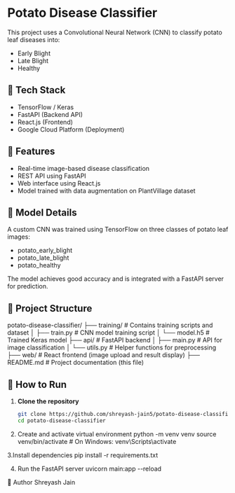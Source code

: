 # Potato Disease Classifier

This project uses a Convolutional Neural Network (CNN) to classify potato leaf diseases into:

- Early Blight
- Late Blight
- Healthy

## 🔧 Tech Stack

- TensorFlow / Keras
- FastAPI (Backend API)
- React.js (Frontend)
- Google Cloud Platform (Deployment)

## 🚀 Features

- Real-time image-based disease classification
- REST API using FastAPI
- Web interface using React.js
- Model trained with data augmentation on PlantVillage dataset

## 🧠 Model Details

A custom CNN was trained using TensorFlow on three classes of potato leaf images:
- potato_early_blight
- potato_late_blight
- potato_healthy

The model achieves good accuracy and is integrated with a FastAPI server for prediction.

## 📁 Project Structure

potato-disease-classifier/
├── training/ # Contains training scripts and dataset
│ ├── train.py # CNN model training script
│ └── model.h5 # Trained Keras model
├── api/ # FastAPI backend
│ ├── main.py # API for image classification
│ └── utils.py # Helper functions for preprocessing
├── web/ # React frontend (image upload and result display)
├── README.md # Project documentation (this file)


## 🧪 How to Run

1. **Clone the repository**
   ```bash
   git clone https://github.com/shreyash-jain5/potato-disease-classifier.git
   cd potato-disease-classifier
2. Create and activate virtual environment
   python -m venv venv
   source venv/bin/activate  # On Windows: venv\Scripts\activate

3.Install dependencies
   pip install -r requirements.txt

4. Run the FastAPI server
   uvicorn main:app --reload

👤 Author
Shreyash Jain
